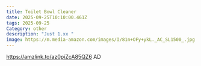 ```yaml
---
title: Toilet Bowl Cleaner
date: 2025-09-25T10:10:00.461Z
tags: 2025-09-25
Category: other
description: "Just 1.xx "
image: https://m.media-amazon.com/images/I/81n+OFy+ykL._AC_SL1500_.jpg
---
```

https://amzlink.to/az0piZcA85QZ6
AD